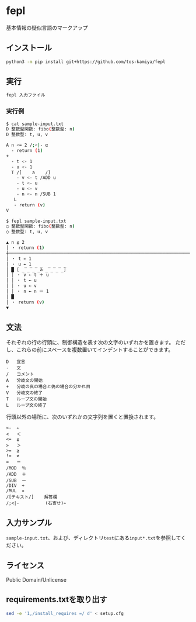 fepl
====

基本情報の疑似言語のマークアップ

## インストール

```sh
python3 -m pip install git+https://github.com/tos-kamiya/fepl
```

## 実行

```sh
fepl 入力ファイル
```

### 実行例

```sh
$ cat sample-input.txt
D 整数型関数: fibo(整数型: n)
D 整数型: t, u, v

A n <= 2 /;<|- α
  - return (1)
+
  - t <- 1
  - u <- 1
  T /[    a    /]
    - v <- t /ADD u
    - t <- u
    - u <- v
    - n <- n /SUB 1
   L
   - return (v)
V

$ fepl sample-input.txt
◯ 整数型関数: fibo(整数型: n)
◯ 整数型: t, u, v

▲ n ≦ 2                                                                    ⬅ α
│ ・ return (1)
┼────────────────────────────────────────────────────────────────────────────
│ ・ t ← 1
│ ・ u ← 1
│ █ [ ̲̅ ̲̅ ̲̅ ̲̅a ̲̅ ̲̅ ̲̅ ̲̅]
│ │ ・ v ← t ＋ u
│ │ ・ t ← u
│ │ ・ u ← v
│ │ ・ n ← n ー 1
│ █
│ ・ return (v)
▼
```

## 文法

それぞれの行の行頭に、制御構造を表す次の文字のいずれかを置きます。
ただし、これらの前にスペースを複数置いてインデントすることができます。

```
D   宣言
-   文
/   コメント
A   分岐文の開始
+   分岐の真の場合と偽の場合の分かれ目
V   分岐文の終了
T   ループ文の開始
L   ループ文の終了
```

行頭以外の場所に、次のいずれかの文字列を置くと置換されます。

```
<-  ←
<   ＜
<=  ≦
>   ＞
>=  ≧
!=  ≠
=   ＝
/MOD  ％
/ADD  ＋
/SUB  ー
/DIV  ÷
/MUL  ✕
/[テキスト/]    解答欄
/;<|-          (右寄せ)⬅
```

## 入力サンプル

`sample-input.txt`、および、ディレクトリ`test`にある`input*.txt`を参照してください。

## ライセンス

Public Domain/Unlicense

## requirements.txtを取り出す

```sh
sed -e '1,/install_requires =/ d' < setup.cfg
```
